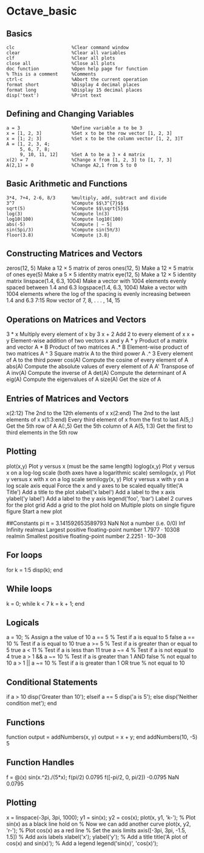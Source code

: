 # Octave_basic

## Basics 
```
clc                     %Clear command window 
clear                   %Clear all variables 
clf                     %Clear all plots 
close all               %Close all plots 
doc function            %Open help page for function 
% This is a comment     %Comments 
ctrl-c                  %Abort the current operation 
format short            %Display 4 decimal places 
format long             %Display 15 decimal places 
disp('text')            %Print text
```
## Defining and Changing Variables 
```
a = 3                   %Define variable a to be 3 
x = [1, 2, 3]           %Set x to be the row vector [1, 2, 3] 
x = [1; 2; 3]           %Set x to be the column vector [1, 2, 3]T 
A = [1, 2, 3, 4;         
     5, 6, 7, 8; 
     9, 10, 11, 12]     %Set A to be a 3 × 4 matrix
x(2) = 7                %Change x from [1, 2, 3] to [1, 7, 3] 
A(2,1) = 0              %Change A2,1 from 5 to 0
```
## Basic Arithmetic and Functions 
```
3*4, 7+4, 2-6, 8/3      %multiply, add, subtract and divide 
3^7                     %Compute $$\3^{7}$$ 
sqrt(5)                 %Compute $$\sqrt{5}$$ 
log(3)                  %Compute ln(3) 
log10(100)              %Compute log10(100) 
abs(-5)                 %Compute | − 5| 
sin(5pi/3)              %Compute sin(5π/3) 
floor(3.8)              %Compute ⌊3.8⌋
```
## Constructing Matrices and Vectors 
zeros(12, 5) Make a 12 × 5 matrix of zeros ones(12, 5) Make a 12 × 5 matrix of ones eye(5) Make a 5 × 5 identity matrix eye(12, 5) Make a 12 × 5 identity matrix linspace(1.4, 6.3, 1004) Make a vector with 1004 elements evenly spaced between 1.4 and 6.3 logspace(1.4, 6.3, 1004) Make a vector with 1004 elements where the log of the spacing is evenly increasing between 1.4 and 6.3 7:15 Row vector of 7, 8, . . . , 14, 15

## Operations on Matrices and Vectors 
3 * x Multiply every element of x by 3 x + 2 Add 2 to every element of x x + y Element-wise addition of two vectors x and y A * y Product of a matrix and vector A * B Product of two matrices A .* B Element-wise product of two matrices A ^ 3 Square matrix A to the third power A .^ 3 Every element of A to the third power cos(A) Compute the cosine of every element of A abs(A) Compute the absolute values of every element of A A' Transpose of A inv(A) Compute the inverse of A det(A) Compute the determinant of A eig(A) Compute the eigenvalues of A size(A) Get the size of A

## Entries of Matrices and Vectors 
x(2:12) The 2nd to the 12th elements of x x(2:end) The 2nd to the last elements of x x(1:3:end) Every third element of x from the first to last A(5,:) Get the 5th row of A A(:,5) Get the 5th column of A A(5, 1:3) Get the first to third elements in the 5th row

## Plotting 
plot(x,y) Plot y versus x (must be the same length) loglog(x,y) Plot y versus x on a log-log scale (both axes have a logarithmic scale) semilogx(x, y) Plot y versus x with x on a log scale semilogy(x, y) Plot y versus x with y on a log scale axis equal Force the x and y axes to be scaled equally title('A Title') Add a title to the plot xlabel('x label') Add a label to the x axis ylabel('y label') Add a label to the y axis legend('foo', 'bar') Label 2 curves for the plot grid Add a grid to the plot hold on Multiple plots on single figure figure Start a new plot

##Constants 
pi π = 3.141592653589793 NaN Not a number (i.e. 0/0) Inf Infinity realmax Largest positive floating-point number 1.7977 · 10308 realmin Smallest positive floating-point number 2.2251 · 10−308

## For loops 
for k = 1:5 disp(k); end

## While loops 
k = 0; while k < 7 k = k + 1; end

## Logicals 
a = 10; % Assign a the value of 10 a == 5 % Test if a is equal to 5 false a == 10 % Test if a is equal to 10 true a >= 5 % Test if a is greater than or equal to 5 true a < 11 % Test if a is less than 11 true a ~= 4 % Test if a is not equal to 4 true a > 1 && a ~= 10 % Test if a is greater than 1 AND false % not equal to 10 a > 1 || a ~= 10 % Test if a is greater than 1 OR true % not equal to 10

## Conditional Statements 
if a > 10 disp('Greater than 10'); elseif a == 5 disp('a is 5'); else disp('Neither condition met'); end

## Functions 
function output = addNumbers(x, y) output = x + y; end addNumbers(10, -5) 5

## Function Handles 
f = @(x) sin(x.^2)./(5*x); f(pi/2) 0.0795 f([-pi/2, 0, pi/2]) -0.0795 NaN 0.0795

## Plotting 
x = linspace(-3pi, 3pi, 1000); y1 = sin(x); y2 = cos(x); plot(x, y1, 'k-'); % Plot sin(x) as a black line hold on % Now we can add another curve plot(x, y2, 'r-'); % Plot cos(x) as a red line % Set the axis limits axis([-3pi, 3pi, -1.5, 1.5]) % Add axis labels xlabel('x'); ylabel('y'); % Add a title title('A plot of cos(x) and sin(x)'); % Add a legend legend('sin(x)', 'cos(x)');
